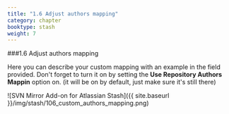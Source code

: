 ```yaml
---
title: "1.6 Adjust authors mapping"
category: chapter
booktype: stash
weight: 7
---
```

###1.6 Adjust authors mapping

Here you can describe your custom mapping with an example in the field provided.
Don't forget to turn it on by setting the **Use Repository Authors Mappin** option on.
(it will be on by default, just make sure it's still there)

![SVN Mirror Add-on for Atlassian Stash]({{ site.baseurl }}/img/stash/106_custom_authors_mapping.png)

[](#up)